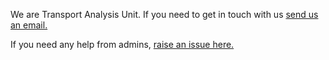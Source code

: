 We are Transport Analysis Unit. If you need to get in touch with us [send us an email.](mailto:transport_analysis_requests@tmr.qld.gov.au)

If you need any help from admins, [raise an issue here.](https://github.com/tmr-tau/admin_requests/issues/new/choose)